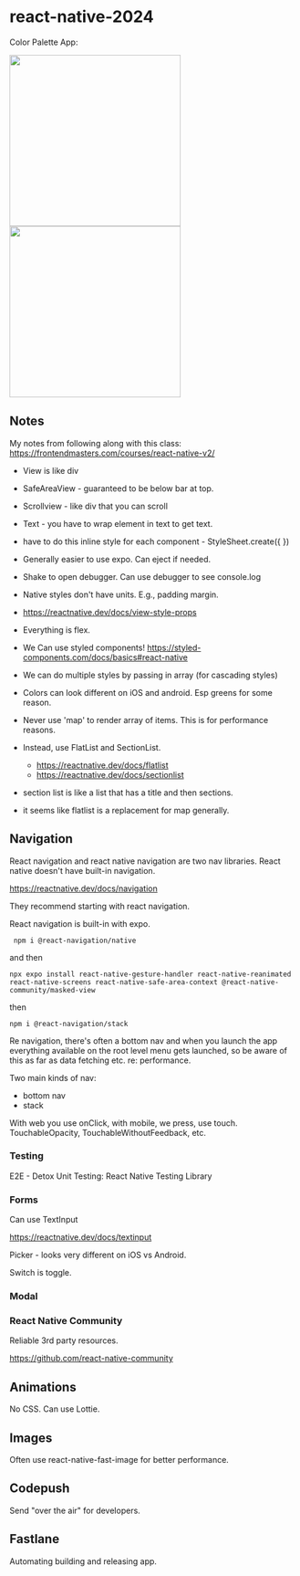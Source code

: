 # react-native-2024

Color Palette App:

<img src="https://github.com/joeldmyers/react-native-2024/assets/4838984/b3ed52be-46d7-400c-b239-95b5ec68b1e4" width="300">
<img src="https://github.com/joeldmyers/react-native-2024/assets/4838984/cc4f7bd2-2c29-4738-9c0b-8a8ad41907e6" width="300">

## Notes

My notes from following along with this class: https://frontendmasters.com/courses/react-native-v2/

- View is like div

- SafeAreaView - guaranteed to be below bar at top.

- Scrollview - like div that you can scroll

- Text - you have to wrap element in text to get text.

- have to do this inline style for each component - StyleSheet.create({ })

- Generally easier to use expo. Can eject if needed.

- Shake to open debugger. Can use debugger to see console.log

- Native styles don't have units. E.g., padding margin.

- https://reactnative.dev/docs/view-style-props

- Everything is flex.

- We Can use styled components! https://styled-components.com/docs/basics#react-native

- We can do multiple styles by passing in array (for cascading styles)

- Colors can look different on iOS and android. Esp greens for some reason.

- Never use 'map' to render array of items. This is for performance reasons.

- Instead, use FlatList and SectionList.

  - https://reactnative.dev/docs/flatlist
  - https://reactnative.dev/docs/sectionlist

- section list is like a list that has a title and then sections.

- it seems like flatlist is a replacement for map generally.

## Navigation

React navigation and react native navigation are two nav libraries. React native doesn't have built-in navigation.

https://reactnative.dev/docs/navigation

They recommend starting with react navigation.

React navigation is built-in with expo.

```
 npm i @react-navigation/native
```

and then

```
npx expo install react-native-gesture-handler react-native-reanimated react-native-screens react-native-safe-area-context @react-native-community/masked-view
```

then

```
npm i @react-navigation/stack
```

Re navigation, there's often a bottom nav and when you launch the app everything available on the root level menu gets launched, so be aware of this as far as data fetching etc. re: performance.

Two main kinds of nav:

- bottom nav
- stack

With web you use onClick, with mobile, we press, use touch. TouchableOpacity, TouchableWithoutFeedback, etc.

### Testing

E2E - Detox
Unit Testing: React Native Testing Library

### Forms

Can use TextInput

https://reactnative.dev/docs/textinput

Picker - looks very different on iOS vs Android.

Switch is toggle.

### Modal

### React Native Community

Reliable 3rd party resources.

https://github.com/react-native-community

## Animations

No CSS. Can use Lottie.

## Images

Often use react-native-fast-image for better performance.

## Codepush

Send "over the air" for developers.

## Fastlane

Automating building and releasing app.
